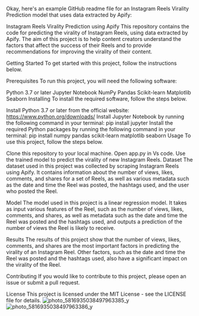 Okay, here's an example GitHub readme file for an Instagram Reels Virality Prediction model that uses data extracted by Apify:

Instagram Reels Virality Prediction using Apify
This repository contains the code for predicting the virality of Instagram Reels, using data extracted by Apify. The aim of this project is to help content creators understand the factors that affect the success of their Reels and to provide recommendations for improving the virality of their content.

Getting Started
To get started with this project, follow the instructions below.

Prerequisites
To run this project, you will need the following software:

Python 3.7 or later
Jupyter Notebook
NumPy
Pandas
Scikit-learn
Matplotlib
Seaborn
Installing
To install the required software, follow the steps below.

Install Python 3.7 or later from the official website: https://www.python.org/downloads/
Install Jupyter Notebook by running the following command in your terminal: pip install jupyter
Install the required Python packages by running the following command in your terminal: pip install numpy pandas scikit-learn matplotlib seaborn
Usage
To use this project, follow the steps below.

Clone this repository to your local machine.
Open app.py  in Vs code.
Use the trained model to predict the virality of new Instagram Reels.
Dataset
The dataset used in this project was collected by scraping Instagram Reels using Apify. It contains information about the number of views, likes, comments, and shares for a set of Reels, as well as various metadata such as the date and time the Reel was posted, the hashtags used, and the user who posted the Reel.

Model
The model used in this project is a linear regression model. It takes as input various features of the Reel, such as the number of views, likes, comments, and shares, as well as metadata such as the date and time the Reel was posted and the hashtags used, and outputs a prediction of the number of views the Reel is likely to receive.

Results
The results of this project show that the number of views, likes, comments, and shares are the most important factors in predicting the virality of an Instagram Reel. Other factors, such as the date and time the Reel was posted and the hashtags used, also have a significant impact on the virality of the Reel.

Contributing
If you would like to contribute to this project, please open an issue or submit a pull request.

License
This project is licensed under the MIT License - see the LICENSE file for details.
![photo_5816935038497963385_y](https://user-images.githubusercontent.com/44857352/226206139-34168198-df87-4fe9-bfd2-4c3ba50d167a.jpg)
![photo_5816935038497963386_y](https://user-images.githubusercontent.com/44857352/226206144-d4412699-fef2-4f77-9e4f-fc94b6507977.jpg)


